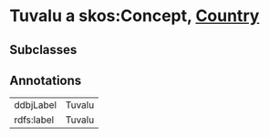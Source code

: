# Tuvalu a skos:Concept, [Country](/0.1/Country)

## Subclasses

## Annotations

|||
|-----|-----|
|ddbjLabel|Tuvalu|
|rdfs:label|Tuvalu|


